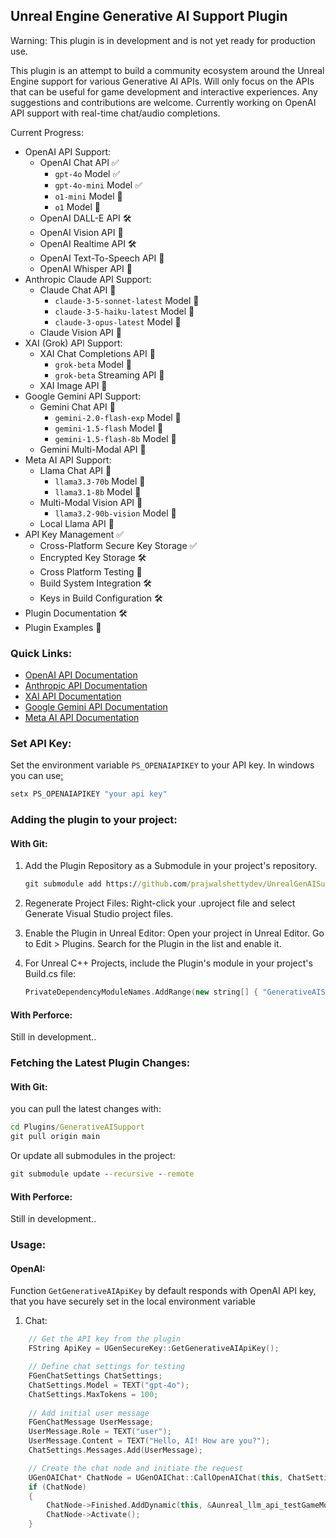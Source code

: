 ## Unreal Engine Generative AI Support Plugin

Warning: This plugin is in development and is not yet ready for production use.

This plugin is an attempt to build a community ecosystem around the Unreal Engine support for various Generative AI
APIs. Will only focus on the APIs that can be useful for game development and interactive experiences. Any suggestions and contributions are welcome.
Currently working on OpenAI API support with real-time chat/audio completions.

Current Progress:

- OpenAI API Support:
    - OpenAI Chat API ✅
        - `gpt-4o` Model ✅
        - `gpt-4o-mini` Model ✅
        - `o1-mini` Model 🚧
        - `o1` Model 🚧
    - OpenAI DALL-E API 🛠️
    - OpenAI Vision API 🚧
    - OpenAI Realtime API 🛠️
    - OpenAI Text-To-Speech API 🚧
    - OpenAI Whisper API 🚧
- Anthropic Claude API Support:
    - Claude Chat API 🚧
        - `claude-3-5-sonnet-latest` Model 🚧
        - `claude-3-5-haiku-latest` Model 🚧
        - `claude-3-opus-latest` Model 🚧
    - Claude Vision API 🚧
- XAI (Grok) API Support:
    - XAI Chat Completions API 🚧
        - `grok-beta` Model 🚧
        - `grok-beta` Streaming API 🚧
    - XAI Image API 🚧
- Google Gemini API Support:
    - Gemini Chat API 🚧
        - `gemini-2.0-flash-exp` Model 🚧
        - `gemini-1.5-flash` Model 🚧
        - `gemini-1.5-flash-8b` Model 🚧
    - Gemini Multi-Modal API 🚧
- Meta AI API Support:
    - Llama Chat API 🚧
        - `llama3.3-70b` Model 🚧
        - `llama3.1-8b` Model 🚧
    - Multi-Modal Vision API 🚧
        - `llama3.2-90b-vision` Model 🚧
    - Local Llama API 🚧
- API Key Management ✅
    - Cross-Platform Secure Key Storage ✅
    - Encrypted Key Storage 🛠️
    - Cross Platform Testing 🚧
    - Build System Integration 🛠️
    - Keys in Build Configuration 🛠️
- Plugin Documentation 🛠️
- Plugin Examples 🚧

### Quick Links:

- [OpenAI API Documentation](https://platform.openai.com/docs/api-reference)
- [Anthropic API Documentation](https://docs.anthropic.com/en/docs/about-claude/models)
- [XAI API Documentation](https://docs.x.ai/api)
- [Google Gemini API Documentation](https://ai.google.dev/gemini-api/docs/models/gemini)
- [Meta AI API Documentation](https://docs.llama-api.com/quickstart#available-models)

### Set API Key:

Set the environment variable `PS_OPENAIAPIKEY` to your API key.
In windows you can use[:]()

```cmd
setx PS_OPENAIAPIKEY "your api key"
```

### Adding the plugin to your project:

#### With Git:

1. Add the Plugin Repository as a Submodule in your project's repository.

   ```cmd
   git submodule add https://github.com/prajwalshettydev/UnrealGenAISupport Plugins/GenerativeAISupport
   ```

2. Regenerate Project Files:
   Right-click your .uproject file and select Generate Visual Studio project files.
3. Enable the Plugin in Unreal Editor:
   Open your project in Unreal Editor. Go to Edit > Plugins. Search for the Plugin in the list and enable it.
4. For Unreal C++ Projects, include the Plugin's module in your project's Build.cs file:

   ```cpp
   PrivateDependencyModuleNames.AddRange(new string[] { "GenerativeAISupport" });
   ```

#### With Perforce:

Still in development..

### Fetching the Latest Plugin Changes:

#### With Git:

you can pull the latest changes with:

```cmd
cd Plugins/GenerativeAISupport
git pull origin main
```

Or update all submodules in the project:

```cmd
git submodule update --recursive --remote
```

#### With Perforce:

Still in development..

### Usage:

#### OpenAI:

Function `GetGenerativeAIApiKey` by default responds with OpenAI API key, that you have securely set in the local
environment variable

1. Chat:

```cpp
	// Get the API key from the plugin
	FString ApiKey = UGenSecureKey::GetGenerativeAIApiKey();

	// Define chat settings for testing
	FGenChatSettings ChatSettings;
	ChatSettings.Model = TEXT("gpt-4o");
	ChatSettings.MaxTokens = 100;
    
	// Add initial user message
	FGenChatMessage UserMessage;
	UserMessage.Role = TEXT("user");
	UserMessage.Content = TEXT("Hello, AI! How are you?");
	ChatSettings.Messages.Add(UserMessage);

	// Create the chat node and initiate the request
	UGenOAIChat* ChatNode = UGenOAIChat::CallOpenAIChat(this, ChatSettings);
	if (ChatNode)
	{
		ChatNode->Finished.AddDynamic(this, &Aunreal_llm_api_testGameMode::OnChatCompletion);
		ChatNode->Activate();
	}
```